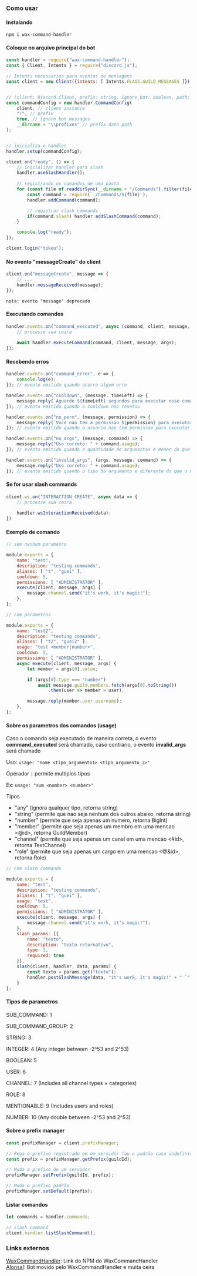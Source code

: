 ### Como usar

#### Instalando
`npm i wax-command-handler`
#### Coloque no arquivo principal do bot
```js
const handler = require("wax-command-handler");
const { Client, Intents } = require("discord.js");

// Intents necessarios para eventos de mensagens
const client = new Client({intents: [ Intents.FLAGS.GUILD_MESSAGES ]});


// (client: Discord.Client, prefix: string, ignore_bot: boolean, path: string)
const commandConfig = new handler.CommandConfig(
    client, // client instance
    "!", // prefix
    true, // ignore bot messages
    __dirname + "\\prefixes" // prefix data path
);


// inicializa o handler
handler.setup(commandConfig);

client.on("ready", () => {
    // inicializar handler para slash
    handler.useSlashHandler();
    
    // registrando os comandos de uma pasta
    for (const file of readdirSync(__dirname + "/Commands").filter(file => file.endsWith('.js'))) {
        const command = require(`./Commands/${file}`);
        handler.addCommand(command);

        // registrar slash commands
        if(command.slash) handler.addSlashCommand(command);
    }

    console.log("ready");
});

client.login("token");
```

#### No evento "messageCreate" do client
```js
client.on("messageCreate", message => {
    // ...
    handler.messageReceived(message);
});
```
`nota: evento "message" deprecado`

#### Executando comandos
```js
handler.events.on("command_executed", async (command, client, message, args) => {
    // processe sua ceira
    
    await handler.executeCommand(command, client, message, args);
});
```

#### Recebendo erros
```js
handler.events.on("command_error", e => {
    console.log(e);
}); // evento emitido quando ocorre algum erro

handler.events.on("cooldown", (message, timeLeft) => {
    message.reply(`Aguarde ${timeLeft} segundos para executar esse comando novamente`);
}); // evento emitido quando o cooldown nao resetou

handler.events.on("no_perm", (message, permission) => {
    message.reply(`Voce nao tem a permissao ${permission} para executar este comando`);
}); // evento emitido quando o usuario nao tem permissao para executar o comando

handler.events.on("no_args", (message, command) => {
    message.reply("Uso correto: " + command.usage);
}); // evento emitido quando a quantidade de argumentos e menor do que o uso do comando

handler.events.on("invalid_args", (args, message, command) => {
    message.reply("Uso correto: " + command.usage);
}); // evento emitido quando o tipo do argumento e diferente do que o uso do comando
```

#### Se for usar slash commands
```js
client.ws.on("INTERACTION_CREATE", async data => {
    // processe sua ceira
    
    handler.wsInteractionReceived(data);
})
```

#### Exemplo de comando
```js
// sem nenhum parametro

module.exports = {
    name: "test",
    description: "testing commands",
    aliases: [ "t", "guei" ],
    cooldown: 5,
    permissions: [ "ADMINISTRATOR" ],
    execute(client, message, args) {
        message.channel.send("it's work, it's magic!");
    },
};

// com parametros

module.exports = {
    name: "test2",
    description: "testing commands",
    aliases: [ "t2", "guei2" ],
    usage: "test <member|number>",
    cooldown: 5,
    permissions: [ "ADMINISTRATOR" ],
    async execute(client, message, args) {
        let member = args[0].value;

        if (args[0].type === "number")
            await message.guild.members.fetch(args[0].toString())
                .then(user => member = user);

        message.reply(member.user.username);
    },
};
```

#### Sobre os parametros dos comandos (usage)

Caso o comando seja executado de maneira correta, o evento **command_executed** será chamado, caso contrario, o evento **invalid_args** será chamado

Uso: `usage: "nome <tipo_argumento1> <tipo_argumento_2>"`

Operador `|` permite multiplos tipos

Ex:
`usage: "sum <number> <number>"`

Tipos

- "any" (ignora qualquer tipo, retorna string)
- "string" (permite que nao seja nenhum dos outros abaixo, retorna string)
- "number" (permite que seja apenas um numero, retorna BigInt)
- "member" (permite que seja apenas um membro em uma mencao <@id>, retorna GuildMember)
- "channel" (permite que seja apenas um canal em uma mencao <#id>, retorna TextChannel)
- "role" (permite que seja apenas um cargo em uma mencao <@&id>, retorna Role)

```js
// com slash commands

module.exports = {
    name: "test",
    description: "testing commands",
    aliases: [ "t", "guei" ],
    usage: "test",
    cooldown: 5,
    permissions: [ "ADMINISTRATOR" ],
    execute(client, message, args) {
        message.channel.send("it's work, it's magic!");
    },
    slash_params: [{
        name: "texto",
        description: "texto retornativo",
        type: 3,
        required: true
    }],
    slash(client, handler, data, params) {
        const texto = params.get("texto");
        handler.postSlashMessage(data, "it's work, it's magic!" + " `" + texto + "`");
    }
};
```

#### Tipos de parametros
<p>SUB_COMMAND: 1</p>
<p>SUB_COMMAND_GROUP: 2</p>
<p>STRING: 3</p>
<p>INTEGER: 4 (Any integer between -2^53 and 2^53)</p>
<p>BOOLEAN: 5</p>
<p>USER: 6</p>
<p>CHANNEL: 7 (Includes all channel types + categories)</p>
<p>ROLE: 8</p>
<p>MENTIONABLE: 9 (Includes users and roles)</p>
<p>NUMBER: 10 (Any double between -2^53 and 2^53)</p>

#### Sobre o prefix manager

```js
const prefixManager = client.prefixManager;

// Pega o prefixo registrado em um servidor (ou o padrão caso indefinido)
const prefix = prefixManager.getPrefix(guildId);

// Muda o prefixo de um servidor
prefixManager.setPrefix(guildId, prefix);

// Muda o prefixo padrão
prefixManager.setDefault(prefix);
```

#### Listar comandos

```js
let commands = handler.commands;

// slash command
client.handler.listSlashCommand();
```

### Links externos

[WaxCommandHandler](https://www.npmjs.com/package/wax-command-handler): Link do NPM do WaxCommandHandler <br/>
[Alonsal](https://github.com/brnd-21/Alonsal): Bot movido pelo WaxCommandHandler e muita ceira